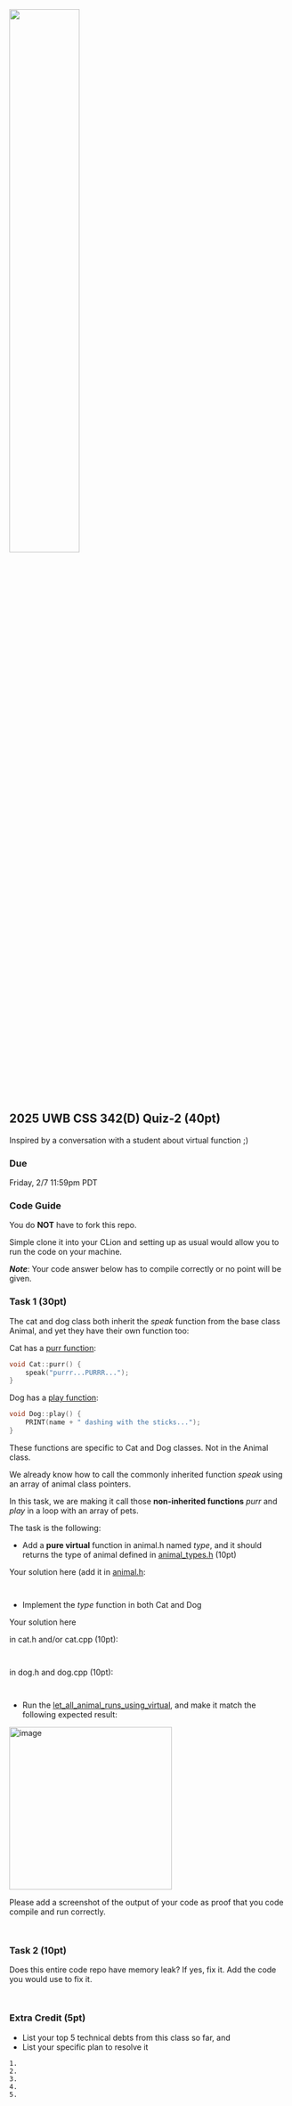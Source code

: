 <img src="https://user-images.githubusercontent.com/252020/165812047-29e54547-e354-4811-b8fe-34f6606f37c3.png" width="50%">



## 2025 UWB CSS 342(D) Quiz-2 (40pt)

Inspired by a conversation with a student about virtual function ;)

### Due
Friday, 2/7 11:59pm PDT

### Code Guide
You do **NOT** have to fork this repo. 

Simple clone it into your CLion and setting up as usual would allow you to run the code on your machine.

***Note***: Your code answer below has to compile correctly or no point will be given.

### Task 1 (30pt)
The cat and dog class both inherit the *speak* function from the base class Animal, and yet they have their own function too:

Cat has a [purr function](https://github.com/Browne-s-Courses/342-quiz-2/blob/eaa319b6bfcd2f28996607330c2860501506f09a/src/cat.cpp#L7):
```c++
void Cat::purr() {
    speak("purrr...PURRR...");
}
```

Dog has a [play function](https://github.com/Browne-s-Courses/342-quiz-2/blob/eaa319b6bfcd2f28996607330c2860501506f09a/src/dog.cpp#L11):
```c++
void Dog::play() {
    PRINT(name + " dashing with the sticks...");
}
```

These functions are specific to Cat and Dog classes. Not in the Animal class.

We already know how to call the commonly inherited function *speak* using an array of animal class pointers. 

In this task, we are making it call those **non-inherited functions** *purr* and *play* in a loop with an array of pets. 

The task is the following:

- Add a **pure virtual** function in animal.h named *type*, and it should returns the type of animal defined in [animal_types.h](https://github.com/Browne-s-Courses/342-quiz-2/blob/main/src/animal_types.h) (10pt)

Your solution here (add it in [animal.h](https://github.com/Browne-s-Courses/342-quiz-2/blob/main/src/animal.h):
```


```
- Implement the *type* function in both Cat and Dog

Your solution here 

in cat.h and/or cat.cpp (10pt):
```


```

in dog.h and dog.cpp (10pt):
```


```

- Run the [let_all_animal_runs_using_virtual](https://github.com/Browne-s-Courses/342-quiz-2/blob/eaa319b6bfcd2f28996607330c2860501506f09a/test/unit_test_oop.cpp#L5), and make it match the following expected result:

<img width="292" alt="image" src="https://user-images.githubusercontent.com/252020/165799851-0944e7d1-7597-4ce2-bc9a-a7d5f9b46c29.png">

Please add a screenshot of the output of your code as proof that you code compile and run correctly.
```


```

### Task 2 (10pt)

Does this entire code repo have memory leak? If yes, fix it. Add the code you would use to fix it. 
```


```

### Extra Credit (5pt)

- List your top 5 technical debts from this class so far, and
- List your specific plan to resolve it

```
1.
2.
3.
4. 
5.
```
